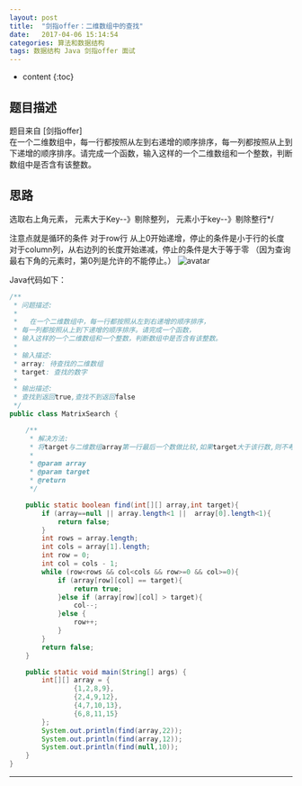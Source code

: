 ```yaml
---
layout: post
title:  "剑指offer：二维数组中的查找"
date:   2017-04-06 15:14:54
categories: 算法和数据结构
tags: 数据结构 Java 剑指offer 面试
---
```


* content
{:toc}

## 题目描述

题目来自 [剑指offer]   
在一个二维数组中，每一行都按照从左到右递增的顺序排序，每一列都按照从上到下递增的顺序排序。请完成一个函数，输入这样的一个二维数组和一个整数，判断数组中是否含有该整数。
## 思路
选取右上角元素，
  元素大于Key--》剔除整列，
  元素小于key--》剔除整行*/
 
 
注意点就是循环的条件
对于row行 从上0开始递增，停止的条件是小于行的长度
对于column列，从右边列的长度开始递减，停止的条件是大于等于零
（因为查询最右下角的元素时，第0列是允许的不能停止。）
![avatar](https://img-blog.csdn.net/201807201033365?watermark/2/text/aHR0cHM6Ly9ibG9nLmNzZG4ubmV0L3FxXzM4Mjc3MDMz/font/5a6L5L2T/fontsize/400/fill/I0JBQkFCMA==/dissolve/70)

Java代码如下：
```java
/**
 * 问题描述:
 *
 *   在一个二维数组中，每一行都按照从左到右递增的顺序排序，
 * 每一列都按照从上到下递增的顺序排序。请完成一个函数，
 * 输入这样的一个二维数组和一个整数，判断数组中是否含有该整数。
 *
 * 输入描述:
 * array: 待查找的二维数组
 * target: 查找的数字
 *
 * 输出描述:
 * 查找到返回true,查找不到返回false
 */
public class MatrixSearch {

    /**
     * 解决方法:
     * 将target与二维数组array第一行最后一个数做比较,如果target大于该行数,则不考虑第一行,相反不考虑最后一列,相等返回true
     *
     * @param array
     * @param target
     * @return
     */

    public static boolean find(int[][] array,int target){
        if (array==null || array.length<1 ||  array[0].length<1){
            return false;
        }
        int rows = array.length;
        int cols = array[1].length;
        int row = 0;
        int col = cols - 1;
        while (row<rows && col<cols && row>=0 && col>=0){
            if (array[row][col] == target){
                return true;
            }else if (array[row][col] > target){
                col--;
            }else {
                row++;
            }
        }
        return false;
    }

    public static void main(String[] args) {
        int[][] array = {
                {1,2,8,9},
                {2,4,9,12},
                {4,7,10,13},
                {6,8,11,15}
        };
        System.out.println(find(array,22));
        System.out.println(find(array,12));
        System.out.println(find(null,10));
    }
}
```
---